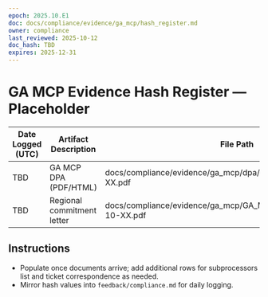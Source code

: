 ```yaml
---
epoch: 2025.10.E1
doc: docs/compliance/evidence/ga_mcp/hash_register.md
owner: compliance
last_reviewed: 2025-10-12
doc_hash: TBD
expires: 2025-12-31
---
```


# GA MCP Evidence Hash Register — Placeholder

| Date Logged (UTC) | Artifact Description       | File Path                                                            | SHA256 Hash | Logged By |
| ----------------- | -------------------------- | -------------------------------------------------------------------- | ----------- | --------- |
| TBD               | GA MCP DPA (PDF/HTML)      | docs/compliance/evidence/ga_mcp/dpa/GA_MCP_DPA_2025-10-XX.pdf        | TBD         | TBD       |
| TBD               | Regional commitment letter | docs/compliance/evidence/ga_mcp/GA_MCP_Region_Confirm_2025-10-XX.pdf | TBD         | TBD       |

## Instructions

- Populate once documents arrive; add additional rows for subprocessors list and ticket correspondence as needed.
- Mirror hash values into `feedback/compliance.md` for daily logging.
